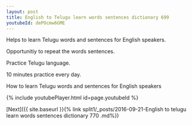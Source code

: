 ```yaml
---
layout: post
title: English to Telugu learn words sentences dictionary 699 
youtubeId: dePOcmw6GME
---
```

 
 
Helps to learn Telugu words and sentences for English speakers.

Opportunitiy to repeat the words sentences. 

Practice Telugu language. 
 
10 minutes practice every day. 
 
How to learn Telugu words and sentences for English speakers 
 
{% include youtubePlayer.html id=page.youtubeId %}
 
 
[Next]({{ site.baseurl }}{% link  split1/_posts/2016-09-21-English to telugu learn words sentences dictionary 770 .md%})
 
